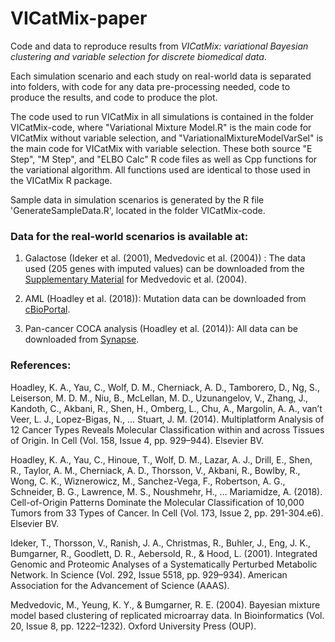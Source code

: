 # VICatMix-paper
Code and data to reproduce results from *VICatMix: variational Bayesian clustering and variable selection for discrete biomedical data*.

Each simulation scenario and each study on real-world data is separated into folders, with code for any data pre-processing needed, code to produce the results, and code to produce the plot.

The code used to run VICatMix in all simulations is contained in the folder VICatMix-code, where "Variational Mixture Model.R" is the main code for VICatMix without variable selection, and "VariationalMixtureModelVarSel" is the main code for VICatMix with variable selection. These both source "E Step", "M Step", and "ELBO Calc" R code files as well as Cpp functions for the variational algorithm. All functions used are identical to those used in the VICatMix R package.

Sample data in simulation scenarios is generated by the R file 'GenerateSampleData.R', located in the folder VICatMix-code.

### Data for the real-world scenarios is available at:
1) Galactose (Ideker et al. (2001), Medvedovic et al. (2004)) : The data used (205 genes with imputed values) can be downloaded from the [Supplementary Material](https://web.archive.org/web/20081006084341/http://expression.microslu.washington.edu/expression/kayee/medvedovic2003/medvedovic_bioinf2003.html) for Medvedovic et al. (2004).

2) AML (Hoadley et al. (2018)): Mutation data can be downloaded from [cBioPortal](https://www.cbioportal.org/study/summary?id=laml_tcga_pan_can_atlas_2018).

3) Pan-cancer COCA analysis (Hoadley et al. (2014)): All data can be downloaded from [Synapse](https://www.synapse.org/Synapse:syn2468297/wiki/64259).

### References:
Hoadley, K. A., Yau, C., Wolf, D. M., Cherniack, A. D., Tamborero, D., Ng, S., Leiserson, M. D. M., Niu, B., McLellan, M. D., Uzunangelov, V., Zhang, J., Kandoth, C., Akbani, R., Shen, H., Omberg, L., Chu, A., Margolin, A. A., van’t Veer, L. J., Lopez-Bigas, N., … Stuart, J. M. (2014). Multiplatform Analysis of 12 Cancer Types Reveals Molecular Classification within and across Tissues of Origin. In Cell (Vol. 158, Issue 4, pp. 929–944). Elsevier BV.

Hoadley, K. A., Yau, C., Hinoue, T., Wolf, D. M., Lazar, A. J., Drill, E., Shen, R., Taylor, A. M., Cherniack, A. D., Thorsson, V., Akbani, R., Bowlby, R., Wong, C. K., Wiznerowicz, M., Sanchez-Vega, F., Robertson, A. G., Schneider, B. G., Lawrence, M. S., Noushmehr, H., … Mariamidze, A. (2018). Cell-of-Origin Patterns Dominate the Molecular Classification of 10,000 Tumors from 33 Types of Cancer. In Cell (Vol. 173, Issue 2, pp. 291-304.e6). Elsevier BV.

Ideker, T., Thorsson, V., Ranish, J. A., Christmas, R., Buhler, J., Eng, J. K., Bumgarner, R., Goodlett, D. R., Aebersold, R., & Hood, L. (2001). Integrated Genomic and Proteomic Analyses of a Systematically Perturbed Metabolic Network. In Science (Vol. 292, Issue 5518, pp. 929–934). American Association for the Advancement of Science (AAAS).

Medvedovic, M., Yeung, K. Y., & Bumgarner, R. E. (2004). Bayesian mixture model based clustering of replicated microarray data. In Bioinformatics (Vol. 20, Issue 8, pp. 1222–1232). Oxford University Press (OUP).



